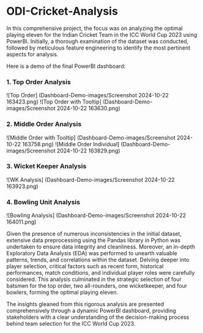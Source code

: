 # ODI-Cricket-Analysis
In this comprehensive project, the focus was on analyzing the optimal playing eleven for the Indian Cricket Team in the ICC World Cup 2023 using PowerBI. Initially, a thorough examination of the dataset was conducted, followed by meticulous feature engineering to identify the most pertinent aspects for analysis. 

Here is a demo of the final PowerBI dashboard:

### 1. Top Order Analysis
![Top Order] (Dashboard-Demo-images/Screenshot 2024-10-22 163423.png)
![Top Order with Tooltip] (Dashboard-Demo-images/Screenshot 2024-10-22 163630.png)

### 2. Middle Order Analysis
![Middle Order with Tooltip] (Dashboard-Demo-images/Screenshot 2024-10-22 163758.png)
![Middle Order Individual] (Dashboard-Demo-images/Screenshot 2024-10-22 163829.png)

### 3. Wicket Keeper Analysis
![WK Analysis] (Dashboard-Demo-images/Screenshot 2024-10-22 163923.png)

### 4. Bowling Unit Analysis
![Bowling Analysis] (Dashboard-Demo-images/Screenshot 2024-10-22 164011.png)

Given the presence of numerous inconsistencies in the initial dataset, extensive data preprocessing using the Pandas library in Python was undertaken to ensure data integrity and cleanliness. Moreover, an in-depth Exploratory Data Analysis (EDA) was performed to unearth valuable patterns, trends, and correlations within the dataset. Delving deeper into player selection, critical factors such as recent form, historical performances, match conditions, and individual player roles were carefully considered. This analysis culminated in the strategic selection of four batsmen for the top order, two all-rounders, one wicketkeeper, and four bowlers, forming the optimal playing eleven.

The insights gleaned from this rigorous analysis are presented comprehensively through a dynamic PowerBI dashboard, providing stakeholders with a clear understanding of the decision-making process behind team selection for the ICC World Cup 2023.
